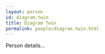 ```yaml
---
layout: person
id: diagram.twin
title: Diagram Twin
permalink: people/diagram.twin.html
---
```


Person details...